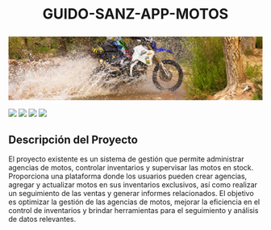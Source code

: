 <h1 align="center">
  <p align="center">GUIDO-SANZ-APP-MOTOS</p>
</h1>

![Imagen ilustrativa](https://github.com/guido-sanz/guido-sanz-parcial1/blob/main/img/ColDualSptNoRack.jpg)

<p align="left">
   <img src="https://img.shields.io/badge/STATUS-EN%20DESAROLLO-green">
   <img src="https://img.shields.io/badge/LANGUAJE-.NET-blueviolet">
   <img src="https://img.shields.io/badge/VERSION-1.0-blue">
   <img src="https://img.shields.io/badge/LICENSE-ISTEA-orange"> 
</p>

<h2>Descripción del Proyecto</h2>
<p>El proyecto existente es un sistema de gestión que permite administrar agencias de motos, controlar inventarios y supervisar las motos en stock. Proporciona una plataforma donde los usuarios pueden crear agencias, agregar y actualizar motos en sus inventarios exclusivos, así como realizar un seguimiento de las ventas y generar informes relacionados. El objetivo es optimizar la gestión de las agencias de motos, mejorar la eficiencia en el control de inventarios y brindar herramientas para el seguimiento y análisis de datos relevantes.</p>
